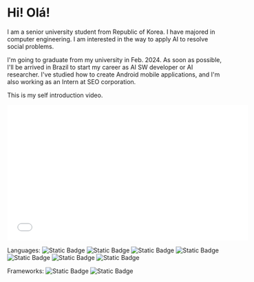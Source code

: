 # Hi! Olá!

I am a senior university student from Republic of Korea. I have majored in computer engineering. I am interested in the way to apply AI to resolve social problems.

I'm going to graduate from my university in Feb. 2024. As soon as possible, I'll be arrived in Brazil to start my career as AI SW developer or AI researcher. I've studied how to create Android mobile applications, and I'm also working as an Intern at SEO corporation.

This is my self introduction video.

<iframe width="560" height="315" src="[https://www.youtube.com/embed/](https://youtu.be/4X61QVbwz2o?si=ppQahou7r1mbh2OZ)" frameborder="0" allowfullscreen></iframe>

Languages:
![Static Badge](https://img.shields.io/badge/C%2B%2B-orange?logo=C%2B%2B) ![Static Badge](https://img.shields.io/badge/kotlin-purple?logo=kotlin&link=https%3A%2F%2Fkotlinlang.org%2F) ![Static Badge](https://img.shields.io/badge/java-green?logo=java) ![Static Badge](https://img.shields.io/badge/HTML-red?logo=html) ![Static Badge](https://img.shields.io/badge/css-yellow?logo=css) ![Static Badge](https://img.shields.io/badge/javascript-orange?logo=javascript) ![Static Badge](https://img.shields.io/badge/python-blue?logo=python&link=https%3A%2F%2Fwww.python.org%2F)

Frameworks:
![Static Badge](https://img.shields.io/badge/Android-lightgreen?logo=android) ![Static Badge](https://img.shields.io/badge/Springboot-lightblue?logo=spring) 

